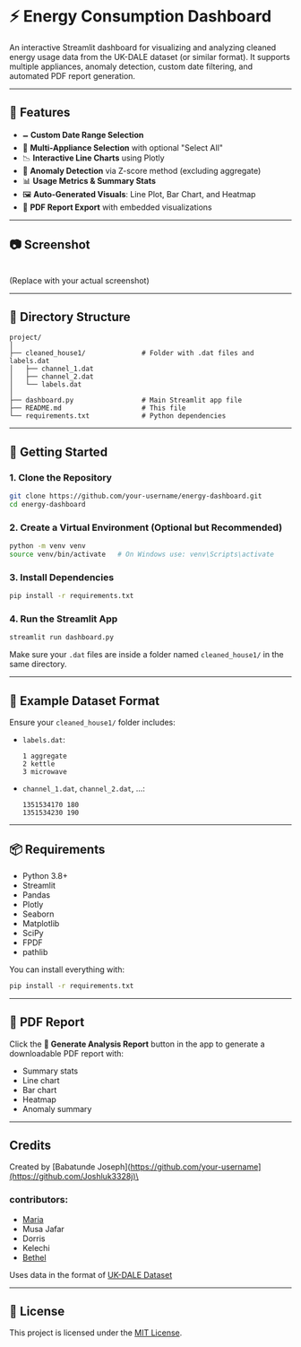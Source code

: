 # ⚡ Energy Consumption Dashboard

An interactive Streamlit dashboard for visualizing and analyzing cleaned energy usage data from the UK-DALE dataset (or similar format). It supports multiple appliances, anomaly detection, custom date filtering, and automated PDF report generation.

---

## 📌 Features

- 🗕️ **Custom Date Range Selection**
- 🧰 **Multi-Appliance Selection** with optional "Select All"
- 📉 **Interactive Line Charts** using Plotly
- 🚨 **Anomaly Detection** via Z-score method (excluding aggregate)
- 📊 **Usage Metrics & Summary Stats**
- 🖼️ **Auto-Generated Visuals**: Line Plot, Bar Chart, and Heatmap
- 📄 **PDF Report Export** with embedded visualizations

---

## 📷 Screenshot

\
(Replace with your actual screenshot)

---

## 📁 Directory Structure

```
project/
│
├── cleaned_house1/              # Folder with .dat files and labels.dat
│   ├── channel_1.dat
│   ├── channel_2.dat
│   └── labels.dat
│
├── dashboard.py                 # Main Streamlit app file
├── README.md                    # This file
└── requirements.txt             # Python dependencies
```

---

## 🚀 Getting Started

### 1. Clone the Repository

```bash
git clone https://github.com/your-username/energy-dashboard.git
cd energy-dashboard
```

### 2. Create a Virtual Environment (Optional but Recommended)

```bash
python -m venv venv
source venv/bin/activate   # On Windows use: venv\Scripts\activate
```

### 3. Install Dependencies

```bash
pip install -r requirements.txt
```

### 4. Run the Streamlit App

```bash
streamlit run dashboard.py
```

Make sure your `.dat` files are inside a folder named `cleaned_house1/` in the same directory.

---

## 🧪 Example Dataset Format

Ensure your `cleaned_house1/` folder includes:

- `labels.dat`:

  ```
  1 aggregate
  2 kettle
  3 microwave
  ```

- `channel_1.dat`, `channel_2.dat`, ...:

  ```
  1351534170 180
  1351534230 190
  ```

---

## 📦 Requirements

- Python 3.8+
- Streamlit
- Pandas
- Plotly
- Seaborn
- Matplotlib
- SciPy
- FPDF
- pathlib

You can install everything with:

```bash
pip install -r requirements.txt
```

---

## 📄 PDF Report

Click the **📄 Generate Analysis Report** button in the app to generate a downloadable PDF report with:

- Summary stats
- Line chart
- Bar chart
- Heatmap
- Anomaly summary

---

## Credits

Created by [Babatunde Joseph](https://github.com/your-username](https://github.com/Joshluk3328j)\

### contributors: 
- [Maria](https://github.com/CodeMorpheus0)
- Musa Jafar
- Dorris
- Kelechi
- [Bethel](https://github.com/nnajibethel)

Uses data in the format of [UK-DALE Dataset](https://jack-kelly.com/data/)

---

## 📓 License

This project is licensed under the [MIT License](LICENSE).
